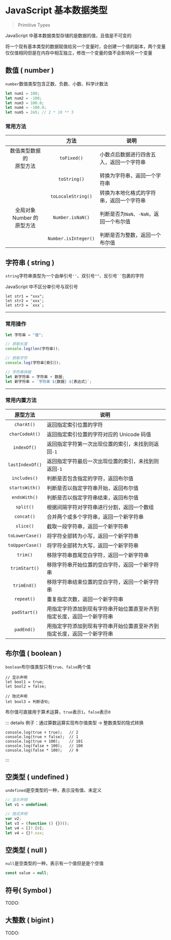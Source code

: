 # JavaScript 基本数据类型

> Primitive Types

JavaScript 中基本数据类型存储的是数据的值，且值是不可变的

将一个现有基本类型的数据赋值给另一个变量时，会创建一个值的副本，两个变量仅仅值相同但是在内存中相互独立，修改一个变量的值不会影响另一个变量

## 数值 ( number )

`number`数值类型包含正数、负数、小数、科学计数法

```js
let num1 = 100;
let num2 = -100;
let num3 = 100.0;
let num4 = -100.0;
let num5 = 2e5; // 2 * 10 ** 5
```

### 常用方法

|                                 |         方法         | 说明                                     |
| :-----------------------------: | :------------------: | ---------------------------------------- |
|   数值类型数据的<br/>原型方法   |     `toFixed()`      | 小数点后数据进行四舍五入，返回一个字符串 |
|                                 |     `toString()`     | 转换为字符串，返回一个字符串             |
|                                 |  `toLocaleString()`  | 转换为本地化格式的字符串，返回一个字符串 |
| 全局对象 Number 的<br/>原型方法 |   `Number.isNaN()`   | 判断是否为`NaN`、`-NaN`，返回一个布尔值  |
|                                 | `Number.isInteger()` | 判断是否为整数，返回一个布尔值           |

## 字符串 ( string )

`string`字符串类型为一个由单引号`''`、双引号`""`、反引号` `` `包裹的字符

JavaScript 中不区分单引号与双引号

```js{0}
let str1 = "xxx";
let str2 = 'xxx';
let str3 = `xxx`;
```

---

### 常用操作

```js
let 字符串 = "值";

// 获取长度
console.log(len(字符串));

// 获取字符
console.log(字符串[索引]);

// 字符串拼接
let 新字符串 = 字符串 + 数据;
let 新字符串 = `字符串 ${数据} ${表达式}`;
```

---

### 常用内置方法

|    原型方法     | 说明                                                                   |
| :-------------: | ---------------------------------------------------------------------- |
|   `charAt()`    | 返回指定索引位置的字符                                                 |
| `charCodeAt()`  | 返回指定索引位置的字符对应的 Unicode 码值                              |
|   `indexOf()`   | 返回指定字符第一次出现位置的索引，未找到则返回`-1`                     |
| `lastIndexOf()` | 返回指定字符最后一次出现位置的索引，未找到则返回`-1`                   |
|  `includes()`   | 判断是否包含指定的字符，返回布尔值                                     |
| `startsWith()`  | 判断是否以指定字符串开始，返回布尔值                                   |
|  `endsWith()`   | 判断是否以指定字符串结束，返回布尔值                                   |
|    `split()`    | 根据间隔字符对字符串进行分割，返回一个数组                             |
|   `concat()`    | 合并两个或多个字符串，返回一个新字符串                                 |
|    `slice()`    | 截取一段字符串，返回一个新字符串                                       |
| `toLowerCase()` | 将字符全部转为小写，返回一个新字符串                                   |
| `toUpperCase()` | 将字符全部转为大写，返回一个新字符串                                   |
|    `trim()`     | 移除字符串首尾空白字符，返回一个新字符串                               |
|  `trimStart()`  | 移除字符串开始位置的空白字符，返回一个新字符串                         |
|   `trimEnd()`   | 移除字符串结束位置的空白字符，返回一个新字符串                         |
|   `repeat()`    | 重复指定次数，返回一个新字符串                                         |
|  `padStart()`   | 用指定字符添加到现有字符串开始位置直至补齐到指定长度，返回一个新字符串 |
|   `padEnd()`    | 用指定字符添加到现有字符串开始位置直至补齐到指定长度，返回一个新字符串 |

## 布尔值 ( boolean )

`boolean`布尔值类型只有`true`、`false`两个值

```js{0}
// 显示声明
let bool1 = true;
let bool2 = false;

// 隐式声明
let bool3 = 判断语句;
```

布尔值可直接用于算术运算，`true`表示`1`，`false`表示`0`

::: details 例子：通过算数运算实现布尔值类型 → 整数类型的隐式转换

```js{0}
console.log(true + true);   // 2
console.log(true + false);  // 1
console.log(true + 100);    // 101
console.log(false + 100);   // 100
console.log(false * 100);   // 0
```

:::

## 空类型 ( undefined )

`undefined`是空类型的一种，表示没有值、未定义

```js
// 显示声明
let v1 = undefined;

// 隐式声明
var v2;
let v3 = (function () {})();
let v4 = []?.[0];
let v4 = {}?.xxx;
```

## 空类型 ( null )

`null`是空类型的一种，表示有一个值但是是个空值

```js
const value = null;
```

## 符号( Symbol )

TODO:

## 大整数 ( bigint )

TODO:
